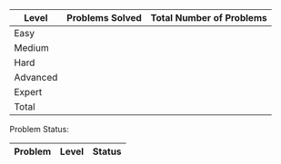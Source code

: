 |Level|Problems Solved|Total Number of Problems|
|-----|---------------|------------------------|
|Easy|
|Medium|
|Hard|
|Advanced|
|Expert|
|Total|


Problem Status:

|Problem|Level|Status|
|-------|-----|------|
